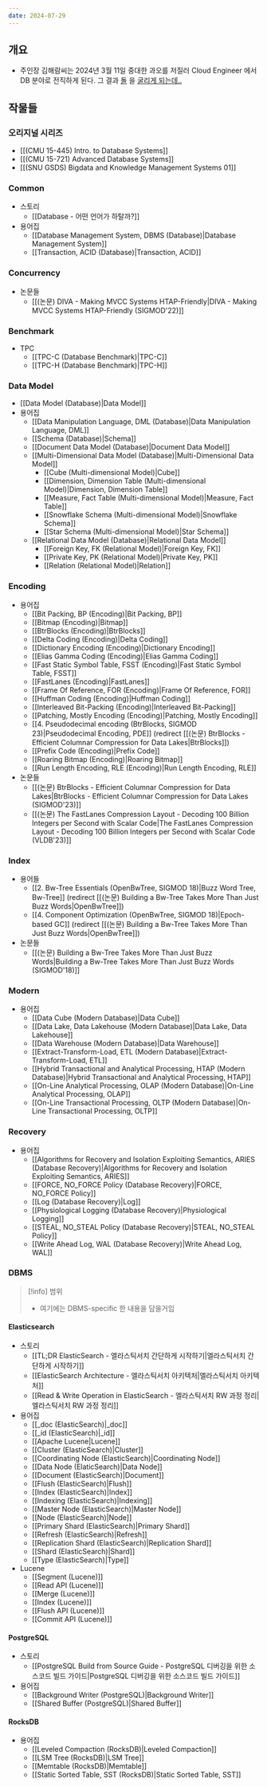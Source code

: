 ```yaml
---
date: 2024-07-29
---
```

## 개요

- 주인장 김해람씨는 2024년 3월 11일 중대한 과오를 저질러 Cloud Engineer 에서 DB 분야로 전직하게 된다. 그 결과 [돌](https://github.com/facebook/rocksdb) 을 [굴리게 되는데..](https://en.wikipedia.org/wiki/The_Myth_of_Sisyphus)

## 작물들

### 오리지널 시리즈

- [[(CMU 15-445) Intro. to Database Systems]]
- [[(CMU 15-721) Advanced Database Systems]]
- [[(SNU GSDS) Bigdata and Knowledge Management Systems 01]]

### Common

- 스토리
	- [[Database - 어떤 언어가 하탈까?]]
- 용어집
	- [[Database Management System, DBMS (Database)|Database Management System]]
	- [[Transaction, ACID (Database)|Transaction, ACID]]

### Concurrency

- 논문들
	- [[(논문) DIVA - Making MVCC Systems HTAP-Friendly|DIVA - Making MVCC Systems HTAP-Friendly (SIGMOD'22)]]

### Benchmark

- TPC
	- [[TPC-C (Database Benchmark)|TPC-C]]
	- [[TPC-H (Database Benchmark)|TPC-H]]

### Data Model

- [[Data Model (Database)|Data Model]]
- 용어집
	- [[Data Manipulation Language, DML (Database)|Data Manipulation Language, DML]]
	- [[Schema (Database)|Schema]]
	- [[Document Data Model (Database)|Document Data Model]]
	- [[Multi-Dimensional Data Model (Database)|Multi-Dimensional Data Model]]
		- [[Cube (Multi-dimensional Model)|Cube]]
		- [[Dimension, Dimension Table (Multi-dimensional Model)|Dimension, Dimension Table]]
		- [[Measure, Fact Table (Multi-dimensional Model)|Measure, Fact Table]]
		- [[Snowflake Schema (Multi-dimensional Model)|Snowflake Schema]]
		- [[Star Schema (Multi-dimensional Model)|Star Schema]]
	- [[Relational Data Model (Database)|Relational Data Model]]
		- [[Foreign Key, FK (Relational Model)|Foreign Key, FK]]
		- [[Private Key, PK (Relational Model)|Private Key, PK]]
		- [[Relation (Relational Model)|Relation]]

### Encoding

- 용어집
	- [[Bit Packing, BP (Encoding)|Bit Packing, BP]]
	- [[Bitmap (Encoding)|Bitmap]]
	- [[BtrBlocks (Encoding)|BtrBlocks]]
	- [[Delta Coding (Encoding)|Delta Coding]]
	- [[Dictionary Encoding (Encoding)|Dictionary Encoding]]
	- [[Elias Gamma Coding (Encoding)|Elias Gamma Coding]]
	- [[Fast Static Symbol Table, FSST (Encoding)|Fast Static Symbol Table, FSST]]
	- [[FastLanes (Encoding)|FastLanes]]
	- [[Frame Of Reference, FOR (Encoding)|Frame Of Reference, FOR]]
	- [[Huffman Coding (Encoding)|Huffman Coding]]
	- [[Interleaved Bit-Packing (Encoding)|Interleaved Bit-Packing]]
	- [[Patching, Mostly Encoding (Encoding)|Patching, Mostly Encoding]]
	- [[4. Pseudodecimal encoding (BtrBlocks, SIGMOD 23)|Pseudodecimal Encoding, PDE]] (redirect [[(논문) BtrBlocks - Efficient Columnar Compression for Data Lakes|BtrBlocks]])
	- [[Prefix Code (Encoding)|Prefix Code]]
	- [[Roaring Bitmap (Encoding)|Roaring Bitmap]]
	- [[Run Length Encoding, RLE (Encoding)|Run Length Encoding, RLE]]
- 논문들
	- [[(논문) BtrBlocks - Efficient Columnar Compression for Data Lakes|BtrBlocks - Efficient Columnar Compression for Data Lakes (SIGMOD'23)]]
	- [[(논문) The FastLanes Compression Layout - Decoding 100 Billion Integers per Second with Scalar Code|The FastLanes Compression Layout - Decoding 100 Billion Integers per Second with Scalar Code (VLDB'23)]]

### Index

- 용어들
	- [[2. Bw-Tree Essentials (OpenBwTree, SIGMOD 18)|Buzz Word Tree, Bw-Tree]] (redirect [[(논문) Building a Bw-Tree Takes More Than Just Buzz Words|OpenBwTree]])
	- [[4. Component Optimization (OpenBwTree, SIGMOD 18)|Epoch-based GC]] (redirect [[(논문) Building a Bw-Tree Takes More Than Just Buzz Words|OpenBwTree]])
- 논문들
	- [[(논문) Building a Bw-Tree Takes More Than Just Buzz Words|Building a Bw-Tree Takes More Than Just Buzz Words (SIGMOD'18)]]

### Modern

- 용어집
	- [[Data Cube (Modern Database)|Data Cube]]
	- [[Data Lake, Data Lakehouse (Modern Database)|Data Lake, Data Lakehouse]]
	- [[Data Warehouse (Modern Database)|Data Warehouse]]
	- [[Extract-Transform-Load, ETL (Modern Database)|Extract-Transform-Load, ETL]]
	- [[Hybrid Transactional and Analytical Processing, HTAP (Modern Database)|Hybrid Transactional and Analytical Processing, HTAP]]
	- [[On-Line Analytical Processing, OLAP (Modern Database)|On-Line Analytical Processing, OLAP]]
	- [[On-Line Transactional Processing, OLTP (Modern Database)|On-Line Transactional Processing, OLTP]]

### Recovery

- 용어집
	- [[Algorithms for Recovery and Isolation Exploiting Semantics, ARIES (Database Recovery)|Algorithms for Recovery and Isolation Exploiting Semantics, ARIES]]
	- [[FORCE, NO_FORCE Policy (Database Recovery)|FORCE, NO_FORCE Policy]]
	- [[Log (Database Recovery)|Log]]
	- [[Physiological Logging (Database Recovery)|Physiological Logging]]
	- [[STEAL, NO_STEAL Policy (Database Recovery)|STEAL, NO_STEAL Policy]]
	- [[Write Ahead Log, WAL (Database Recovery)|Write Ahead Log, WAL]]

### DBMS

> [!info] 범위
> - 여기에는 DBMS-specific 한 내용을 담을거임

#### Elasticsearch

- 스토리
	- [[TL;DR ElasticSearch - 엘라스틱서치 간단하게 시작하기|엘라스틱서치 간단하게 시작하기]]
	- [[ElasticSearch Architecture - 엘라스틱서치 아키텍처|엘라스틱서치 아키텍처]]
	- [[Read & Write Operation in ElasticSearch - 엘라스틱서치 RW 과정 정리|엘라스틱서치 RW 과정 정리]]
- 용어집
	- [[_doc (ElasticSearch)|_doc]]
	- [[_id (ElasticSearch)|_id]]
	- [[Apache Lucene|Lucene]]
	- [[Cluster (ElasticSearch)|Cluster]]
	- [[Coordinating Node (ElasticSearch)|Coordinating Node]]
	- [[Data Node (ElaticSearch)|Data Node]]
	- [[Document (ElasticSearch)|Document]]
	- [[Flush (ElasticSearch)|Flush]]
	- [[Index (ElasticSearch)|Index]]
	- [[Indexing (ElasticSearch)|Indexing]]
	- [[Master Node (ElasticSearch)|Master Node]]
	- [[Node (ElasticSearch)|Node]]
	- [[Primary Shard (ElasticSearch)|Primary Shard]]
	- [[Refresh (ElasticSearch)|Refresh]]
	- [[Replication Shard (ElasticSearch)|Replication Shard]]
	- [[Shard (ElasticSearch)|Shard]]
	- [[Type (ElasticSearch)|Type]]
- Lucene
	- [[Segment (Lucene)]]
	- [[Read API (Lucene)]]
	- [[Merge (Lucene)]]
	- [[Index (Lucene)]]
	- [[Flush API (Lucene)]]
	- [[Commit API (Lucene)]]

#### PostgreSQL

- 스토리
	- [[PostgreSQL Build from Source Guide - PostgreSQL 디버깅을 위한 소스코드 빌드 가이드|PostgreSQL 디버깅을 위한 소스코드 빌드 가이드]]
- 용어집
	- [[Background Writer (PostgreSQL)|Background Writer]]
	- [[Shared Buffer (PostgreSQL)|Shared Buffer]]

#### RocksDB

- 용어집
	- [[Leveled Compaction (RocksDB)|Leveled Compaction]]
	- [[LSM Tree (RocksDB)|LSM Tree]]
	- [[Memtable (RocksDB)|Memtable]]
	- [[Static Sorted Table, SST (RocksDB)|Static Sorted Table, SST]]

